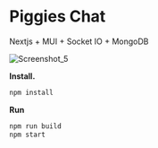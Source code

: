 # Piggies Chat
Nextjs + MUI + Socket IO + MongoDB

![Screenshot_5](https://user-images.githubusercontent.com/107179122/175828697-b4efb45f-c433-4d85-b00b-91b664e9c9f5.png)
<br/>

<b>Install.</b>
``` bash
npm install
```
<b>Run</b>
``` bash
npm run build
npm start
```
